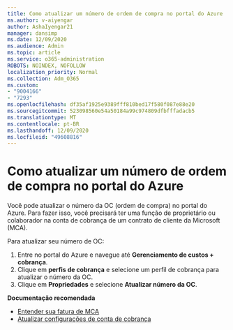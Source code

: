 ```yaml
---
title: Como atualizar um número de ordem de compra no portal do Azure
ms.author: v-aiyengar
author: AshaIyengar21
manager: dansimp
ms.date: 12/09/2020
ms.audience: Admin
ms.topic: article
ms.service: o365-administration
ROBOTS: NOINDEX, NOFOLLOW
localization_priority: Normal
ms.collection: Adm_O365
ms.custom:
- "9004166"
- "7293"
ms.openlocfilehash: df35af1925e9389fff810bed17f580f087e88e20
ms.sourcegitcommit: 523098560e54a50184a99c974809dfbfffadacb5
ms.translationtype: MT
ms.contentlocale: pt-BR
ms.lasthandoff: 12/09/2020
ms.locfileid: "49608816"
---
```

# <a name="how-to-update-an-purchase-order-number-in-azure-portal"></a>Como atualizar um número de ordem de compra no portal do Azure

Você pode atualizar o número da OC (ordem de compra) no portal do Azure. Para fazer isso, você precisará ter uma função de proprietário ou colaborador na conta de cobrança de um contrato de cliente da Microsoft (MCA). 

Para atualizar seu número de OC:
1. Entre no portal do Azure e navegue até **Gerenciamento de custos + cobrança**.
1. Clique em **perfis de cobrança** e selecione um perfil de cobrança para atualizar o número da OC.
1. Clique em **Propriedades** e selecione **Atualizar número da OC**. 

**Documentação recomendada**

- [Entender sua fatura de MCA](https://docs.microsoft.com/azure/cost-management-billing/understand/mca-understand-your-invoice)
- [Atualizar configurações de conta de cobrança](https://docs.microsoft.com/microsoft-store/update-microsoft-store-for-business-account-settings)  
